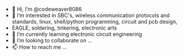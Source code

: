 - 👋 Hi, I’m @codeweaver8086
- 👀 I’m interested in SBC's, wireless communication protocols and standards, linux, shell/python programming, circuit and pcb design,
- EAGLE, soldering, tinkering, electronic arts
- 🌱 I’m currently learning electronic circuit engineering
- 💞️ I’m looking to collaborate on ...
- 📫 How to reach me ...

<!---
codeweaver8086/codeweaver8086 is a ✨ special ✨ repository because its `README.md` (this file) appears on your GitHub profile.
You can click the Preview link to take a look at your changes.
--->
